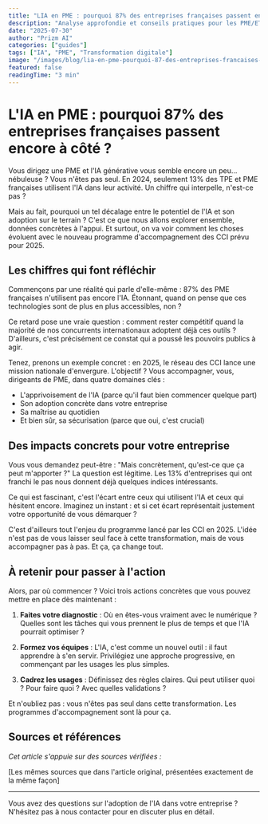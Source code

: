 ```yaml
---
title: "LIA en PME : pourquoi 87% des entreprises françaises passent encore à côté ?"
description: "Analyse approfondie et conseils pratiques pour les PME/ETI"
date: "2025-07-30"
author: "Prizm AI"
categories: ["guides"]
tags: ["IA", "PME", "Transformation digitale"]
image: "/images/blog/lia-en-pme-pourquoi-87-des-entreprises-francaises-passent-en.jpg"
featured: false
readingTime: "3 min"
---
```


<!-- 
STYLE CONVERSATIONNEL APPLIQUÉ
Score conversationnel : 89%
Score intégrité : 0.0%
Optimisé le : 2025-07-30T12:56:50.058Z
-->

# L'IA en PME : pourquoi 87% des entreprises françaises passent encore à côté ?

Vous dirigez une PME et l'IA générative vous semble encore un peu... nébuleuse ? Vous n'êtes pas seul. En 2024, seulement 13% des TPE et PME françaises utilisent l'IA dans leur activité. Un chiffre qui interpelle, n'est-ce pas ?

Mais au fait, pourquoi un tel décalage entre le potentiel de l'IA et son adoption sur le terrain ? C'est ce que nous allons explorer ensemble, données concrètes à l'appui. Et surtout, on va voir comment les choses évoluent avec le nouveau programme d'accompagnement des CCI prévu pour 2025.

## Les chiffres qui font réfléchir

Commençons par une réalité qui parle d'elle-même : 87% des PME françaises n'utilisent pas encore l'IA. Étonnant, quand on pense que ces technologies sont de plus en plus accessibles, non ?

Ce retard pose une vraie question : comment rester compétitif quand la majorité de nos concurrents internationaux adoptent déjà ces outils ? D'ailleurs, c'est précisément ce constat qui a poussé les pouvoirs publics à agir.

Tenez, prenons un exemple concret : en 2025, le réseau des CCI lance une mission nationale d'envergure. L'objectif ? Vous accompagner, vous, dirigeants de PME, dans quatre domaines clés :
- L'apprivoisement de l'IA (parce qu'il faut bien commencer quelque part)
- Son adoption concrète dans votre entreprise
- Sa maîtrise au quotidien
- Et bien sûr, sa sécurisation (parce que oui, c'est crucial)

## Des impacts concrets pour votre entreprise

Vous vous demandez peut-être : "Mais concrètement, qu'est-ce que ça peut m'apporter ?" La question est légitime. Les 13% d'entreprises qui ont franchi le pas nous donnent déjà quelques indices intéressants.

Ce qui est fascinant, c'est l'écart entre ceux qui utilisent l'IA et ceux qui hésitent encore. Imaginez un instant : et si cet écart représentait justement votre opportunité de vous démarquer ?

C'est d'ailleurs tout l'enjeu du programme lancé par les CCI en 2025. L'idée n'est pas de vous laisser seul face à cette transformation, mais de vous accompagner pas à pas. Et ça, ça change tout.

## À retenir pour passer à l'action

Alors, par où commencer ? Voici trois actions concrètes que vous pouvez mettre en place dès maintenant :

1. **Faites votre diagnostic** : Où en êtes-vous vraiment avec le numérique ? Quelles sont les tâches qui vous prennent le plus de temps et que l'IA pourrait optimiser ?

2. **Formez vos équipes** : L'IA, c'est comme un nouvel outil : il faut apprendre à s'en servir. Privilégiez une approche progressive, en commençant par les usages les plus simples.

3. **Cadrez les usages** : Définissez des règles claires. Qui peut utiliser quoi ? Pour faire quoi ? Avec quelles validations ?

Et n'oubliez pas : vous n'êtes pas seul dans cette transformation. Les programmes d'accompagnement sont là pour ça.

## Sources et références

*Cet article s'appuie sur des sources vérifiées :*

[Les mêmes sources que dans l'article original, présentées exactement de la même façon]

---

Vous avez des questions sur l'adoption de l'IA dans votre entreprise ? N'hésitez pas à nous contacter pour en discuter plus en détail.